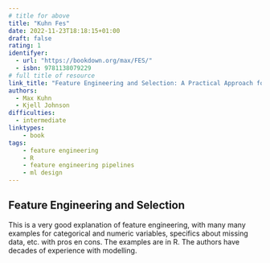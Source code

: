```yaml
---
# title for above
title: "Kuhn Fes"
date: 2022-11-23T18:18:15+01:00
draft: false
rating: 1
identifyer:
  - url: "https://bookdown.org/max/FES/"
  - isbn: 9781138079229
# full title of resource
link_title: "Feature Engineering and Selection: A Practical Approach for Predictive Models"
authors:
  - Max Kuhn  
  - Kjell Johnson
difficulties:
  - intermediate
linktypes:
    - book
tags:
    - feature engineering
    - R
    - feature engineering pipelines
    - ml design
---
```


## Feature Engineering and Selection
This is a very good explanation of feature engineering, with many many examples for categorical and numeric variables, specifics about missing data, etc. with pros en cons. The examples are in R. The authors have decades of experience with modelling.
